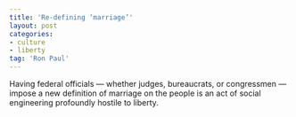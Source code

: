 ```yaml
---
title: 'Re-defining ‘marriage’'
layout: post
categories:
- culture
- liberty
tag: 'Ron Paul'
---
```


Having federal officials — whether judges, bureaucrats, or congressmen — impose a new definition of marriage on the people is an act of social engineering profoundly hostile to liberty.